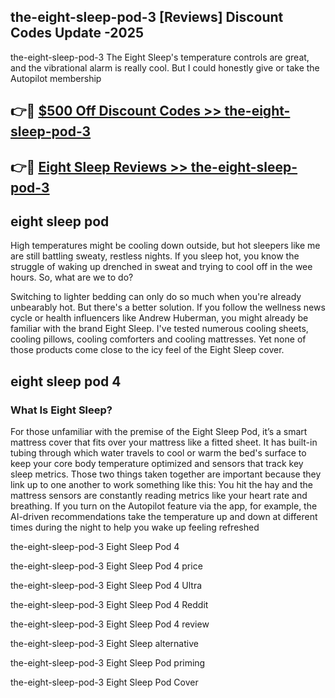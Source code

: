 ## the-eight-sleep-pod-3 [Reviews​] Discount Codes Update -2025

the-eight-sleep-pod-3 The Eight Sleep's temperature controls are great, and the vibrational alarm is really cool. But I could honestly give or take the Autopilot membership

## 👉🔴 [$500 Off Discount Codes >> the-eight-sleep-pod-3](http://download.freeplayer.one?title=the-eight-sleep-pod-3&ref=18-ES)

## 👉🔴 [Eight Sleep Reviews >> the-eight-sleep-pod-3](http://download.freeplayer.one?title=the-eight-sleep-pod-3&ref=18-ES)

## eight sleep pod

High temperatures might be cooling down outside, but hot sleepers like me are still battling sweaty, restless nights. If you sleep hot, you know the struggle of waking up drenched in sweat and trying to cool off in the wee hours. So, what are we to do?

Switching to lighter bedding can only do so much when you're already unbearably hot. But there's a better solution. If you follow the wellness news cycle or health influencers like Andrew Huberman, you might already be familiar with the brand Eight Sleep. I've tested numerous cooling sheets, cooling pillows, cooling comforters and cooling mattresses. Yet none of those products come close to the icy feel of the Eight Sleep cover.

## eight sleep pod 4

### What Is Eight Sleep?

For those unfamiliar with the premise of the Eight Sleep Pod, it’s a smart mattress cover that fits over your mattress like a fitted sheet. It has built-in tubing through which water travels to cool or warm the bed's surface to keep your core body temperature optimized and sensors that track key sleep metrics. Those two things taken together are important because they link up to one another to work something like this: You hit the hay and the mattress sensors are constantly reading metrics like your heart rate and breathing. If you turn on the Autopilot feature via the app, for example, the AI-driven recommendations take the temperature up and down at different times during the night to help you wake up feeling refreshed

the-eight-sleep-pod-3 Eight Sleep Pod 4

the-eight-sleep-pod-3 Eight Sleep Pod 4 price

the-eight-sleep-pod-3 Eight Sleep Pod 4 Ultra

the-eight-sleep-pod-3 Eight Sleep Pod 4 Reddit

the-eight-sleep-pod-3 Eight Sleep Pod 4 review

the-eight-sleep-pod-3 Eight Sleep alternative

the-eight-sleep-pod-3 Eight Sleep Pod priming

the-eight-sleep-pod-3 Eight Sleep Pod Cover